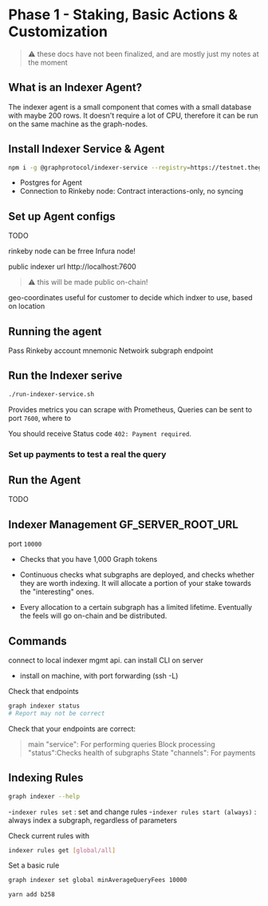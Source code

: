 <h1>Phase 1 - Staking, Basic Actions & Customization</h1>

> :warning: these docs have not been finalized, and are mostly just my notes at the moment

## What is an Indexer Agent?

The indexer agent is a small component that comes with a small database with maybe 200 rows. It doesn't require a lot of CPU, therefore it can be run on the same machine as the graph-nodes.

## Install Indexer Service & Agent

```bash
npm i -g @graphprotocol/indexer-service --registry=https://testnet.thegraph.com/npm-registry
```

- Postgres for Agent
- Connection to Rinkeby node: Contract interactions-only, no syncing

## Set up Agent configs

TODO

rinkeby node can be frree Infura node!

public indexer url http://localhost:7600

> :warning: this will be made public on-chain!

geo-coordinates useful for customer to decide which indxer to use, based on location

## Running the agent

Pass Rinkeby account mnemonic
Netwoirk subgraph endpoint

## Run the Indexer serive

```bash
./run-indexer-service.sh
```

Provides metrics you can scrape with Prometheus,
Queries can be sent to port `7600`, where to

You should receive Status code `402: Payment required`.

### Set up payments to test a real the query

## Run the Agent

TODO

## Indexer Management GF_SERVER_ROOT_URL

port `10000`

- Checks that you have 1,000 Graph tokens

- Continuous checks what subgraphs are deployed, and checks whether they are worth indexing. It will allocate a portion of your stake towards the "interesting" ones.
- Every allocation to a certain subgraph has a limited lifetime. Eventually the feels will go on-chain and be distributed.

## Commands

connect to local indexer mgmt api. can install CLI on server

- install on machine, with port forwarding (ssh -L)

Check that endpoints

```bash
graph indexer status
# Report may not be correct
```

Check that your endpoints are correct:

> main "service": For performing queries
> Block processing "status":Checks health of subgraphs
> State "channels": For payments

## Indexing Rules

```bash
graph indexer --help
```

-`indexer rules set` : set and change rules -`indexer rules start (always)` : always index a subgraph, regardless of parameters

Check current rules with

```bash
indexer rules get [global/all]
```

Set a basic rule

```bash
graph indexer set global minAverageQueryFees 10000
```

```bash
yarn add b258
```
